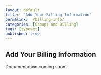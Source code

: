 ```yaml
---
layout: default
title:  "Add Your Billing Information"
permalink:  /billing-info/
categories: [Groups and Billing]
tags: [typeset]
published: true
---
```


<section data-type="chapter" class="hsecchapter" data-hederis-type="hsecchapter" id="billing-info" data-pi-attrs="id: billing-info; data-tags: typeset;" role="doc-chapter" data-tags="typeset" data-author-name=" " data-book-title=" " title="Add Your Billing Information"><h1 data-hederis-type="hblkchaptitle" class="hblkchaptitle" id="pv5rFaJcO">Add Your Billing Information</h1><p class="hblkp" data-hederis-type="hblkp" id="p5lCU9CZG">Documentation coming soon!</p></section>